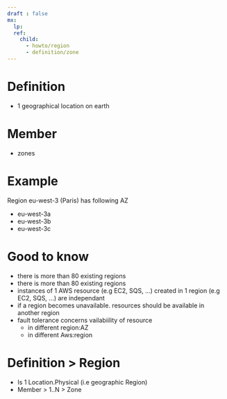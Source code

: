 ```yaml
---
draft : false
mx:
  lp:
  ref:
    child:
      - howto/region
      - definition/zone
---
```


# Definition
- 1 geographical location on earth

# Member
- zones



# Example
Region eu-west-3 (Paris) has following AZ
- eu-west-3a
- eu-west-3b
- eu-west-3c
 

# Good to know
- there is more than 80 existing regions
- there is more than 80 existing regions
- instances of 1 AWS resource (e.g EC2, SQS, ...) created in 1 region (e.g EC2, SQS, ...) are independant
- if a region becomes unavailable. resources should be available in another region
- fault tolerance concerns vailabiility of resource 
  - in different region:AZ
  - in different Aws:region

# Definition > Region
- Is 1 Location.Physical (i.e geographic Region)
- Member > 1..N > Zone

